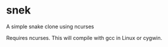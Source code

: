 # snek
A simple snake clone using ncurses

Requires ncurses.  This will compile with gcc in Linux or cygwin.
